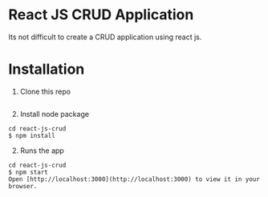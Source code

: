 # React JS CRUD Application 

Its not difficult to create a CRUD application using react js. 

# Installation
1. Clone this repo
```

```

2. Install node package
```
cd react-js-crud
$ npm install
```
2. Runs the app
```
cd react-js-crud
$ npm start
Open [http://localhost:3000](http://localhost:3000) to view it in your browser.
```





